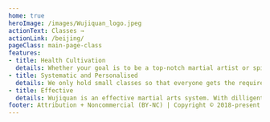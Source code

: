 ```yaml
---
home: true
heroImage: /images/Wujiquan_logo.jpeg
actionText: Classes →
actionLink: /beijing/
pageClass: main-page-class
features:
- title: Health Cultivation
  details: Whether your goal is to be a top-notch martial artist or spiritual cultivation, you will get a firm foundation and stay healthy physically, mentally and spiritually.
- title: Systematic and Personalised
  details: We only hold small classes so that everyone gets the required attention. Our instructors teach in a systematic manner to ensure you can progress in the best manner.
- title: Effective
  details: Wujiquan is an effective martial arts system. With dilligent practice and correct guidance, you can start feeling the effects and benefits yourself in a matter of months. 
footer: Attribution + Noncommercial (BY-NC) | Copyright © 2018-present International Association of Fumin Wujiquan
---
```

